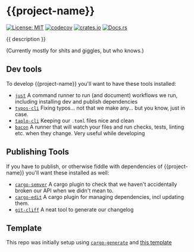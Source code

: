 # {{project-name}}

[![License: MIT](https://img.shields.io/badge/License-MIT-blue.svg)](https://opensource.org/licenses/MIT)
[![codecov](https://codecov.io/gh/{{handle}}/{{crate_name}}/branch/main/graph/badge.svg)](https://codecov.io/gh/{{handle}}/{{crate_name}})
[![crates.io](https://img.shields.io/crates/v/{{crate_name}})](https://crates.io/crates/{{crate_name}})
[![Docs.rs](https://docs.rs/{{crate_name}}/badge.svg)](https://docs.rs/{{crate_name}})


{{ description }}


(Currently mostly for shits and giggles, but who knows.)

## Dev tools
To develop {{project-name}} you'll want to have these tools installed:

- [`just`](https://github.com/casey/just) A command runner to run (and document) workflows we run, including installing dev and publish dependencies
- [`typos-cli`](https://github.com/crate-ci/typos) Fixing typos... not that we make any... but you know, just in case.
- [`taplo-cli`](https://github.com/tamasfe/taplo) Keeping our `.toml` files nice and clean
- [`bacon`](https://github.com/Canop/bacon) A runner that will watch your files and run checks, tests, linting etc. when they change. Very useful while developing

##  Publishing Tools
If you have to publish, or otherwise fiddle with dependencies of {{project-name}} you'll want these installed as well:
- [`cargo-semver`](https://github.com/obi1kenobi/cargo-semver-checks) A cargo plugin to check that we haven't accidentally broken our API when we didn't mean to.
- [`cargo-edit`](https://github.com/killercup/cargo-edit) A cargo plugin for managing dependencies, incl updating them.
- [`git-cliff`](https://github.com/orhun/git-cliff) A neat tool to generate our changelog

## Template

This repo was initially setup using [`cargo-generate`](https://github.com/cargo-generate/cargo-generate) and [this template](https://github.com/savente93/rust-template)
